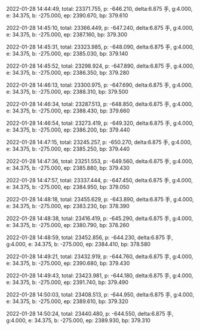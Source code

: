 2022-01-28 14:44:49, total: 23371.755, p: -646.210, delta:6.875 手, g:4.000, e: 34.375, b: -275.000, ep: 2390.670, bp: 379.610

2022-01-28 14:45:10, total: 23366.449, p: -647.240, delta:6.875 手, g:4.000, e: 34.375, b: -275.000, ep: 2387.160, bp: 379.300

2022-01-28 14:45:31, total: 23323.985, p: -648.090, delta:6.875 手, g:4.000, e: 34.375, b: -275.000, ep: 2385.030, bp: 379.140

2022-01-28 14:45:52, total: 23298.924, p: -647.890, delta:6.875 手, g:4.000, e: 34.375, b: -275.000, ep: 2386.350, bp: 379.280

2022-01-28 14:46:13, total: 23300.975, p: -647.690, delta:6.875 手, g:4.000, e: 34.375, b: -275.000, ep: 2388.310, bp: 379.500

2022-01-28 14:46:34, total: 23287.513, p: -648.850, delta:6.875 手, g:4.000, e: 34.375, b: -275.000, ep: 2388.430, bp: 379.660

2022-01-28 14:46:54, total: 23273.419, p: -649.320, delta:6.875 手, g:4.000, e: 34.375, b: -275.000, ep: 2386.200, bp: 379.440

2022-01-28 14:47:15, total: 23245.257, p: -650.270, delta:6.875 手, g:4.000, e: 34.375, b: -275.000, ep: 2385.250, bp: 379.440

2022-01-28 14:47:36, total: 23251.553, p: -649.560, delta:6.875 手, g:4.000, e: 34.375, b: -275.000, ep: 2385.880, bp: 379.430

2022-01-28 14:47:57, total: 23337.444, p: -647.450, delta:6.875 手, g:4.000, e: 34.375, b: -275.000, ep: 2384.950, bp: 379.050

2022-01-28 14:48:18, total: 23455.629, p: -643.890, delta:6.875 手, g:4.000, e: 34.375, b: -275.000, ep: 2383.230, bp: 378.390

2022-01-28 14:48:38, total: 23416.419, p: -645.290, delta:6.875 手, g:4.000, e: 34.375, b: -275.000, ep: 2380.790, bp: 378.260

2022-01-28 14:48:59, total: 23452.856, p: -644.230, delta:6.875 手, g:4.000, e: 34.375, b: -275.000, ep: 2384.410, bp: 378.580

2022-01-28 14:49:21, total: 23432.919, p: -644.760, delta:6.875 手, g:4.000, e: 34.375, b: -275.000, ep: 2390.680, bp: 379.430

2022-01-28 14:49:43, total: 23423.981, p: -644.180, delta:6.875 手, g:4.000, e: 34.375, b: -275.000, ep: 2391.740, bp: 379.490

2022-01-28 14:50:03, total: 23408.513, p: -644.950, delta:6.875 手, g:4.000, e: 34.375, b: -275.000, ep: 2389.610, bp: 379.320

2022-01-28 14:50:24, total: 23440.480, p: -644.550, delta:6.875 手, g:4.000, e: 34.375, b: -275.000, ep: 2389.930, bp: 379.310